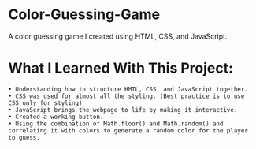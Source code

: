 # Color-Guessing-Game

A color guessing game I created using HTML, CSS, and JavaScript.

# What I Learned With This Project:
```
• Understanding how to structure HMTL, CSS, and JavaScript together.
• CSS was used for almost all the styling. (Best practice is to use CSS only for styling)
• JavaScript brings the webpage to life by making it interactive.
• Created a working button.
• Using the combination of Math.floor() and Math.random() and correlating it with colors to generate a random color for the player to guess.
```
